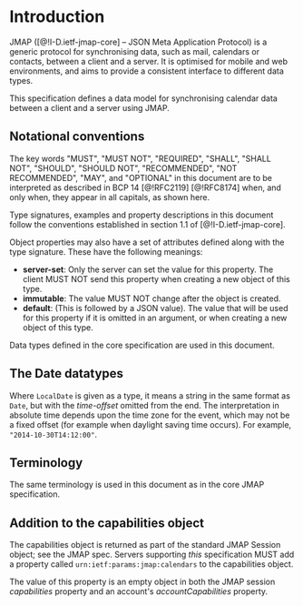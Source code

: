 # Introduction

JMAP ([@!I-D.ietf-jmap-core] – JSON Meta Application Protocol) is a generic protocol for synchronising data, such as mail, calendars or contacts, between a client and a server. It is optimised for mobile and web environments, and aims to provide a consistent interface to different data types.

This specification defines a data model for synchronising calendar data between a client and a server using JMAP.

## Notational conventions

The key words "MUST", "MUST NOT", "REQUIRED", "SHALL", "SHALL NOT", "SHOULD", "SHOULD NOT", "RECOMMENDED", "NOT RECOMMENDED", "MAY", and "OPTIONAL" in this document are to be interpreted as described in BCP 14 [@!RFC2119] [@!RFC8174] when, and only when, they appear in all capitals, as shown here.

Type signatures, examples and property descriptions in this document follow the conventions established in section 1.1 of [@!I-D.ietf-jmap-core].

Object properties may also have a set of attributes defined along with the type
signature. These have the following meanings:

* **server-set**: Only the server can set the value for this property. The
  client MUST NOT send this property when creating a new object of this type.
* **immutable**: The value MUST NOT change after the object is created.
* **default**: (This is followed by a JSON value). The value that will be used
  for this property if it is omitted in an argument, or when creating a new object of this type.

Data types defined in the core specification are used in this document.

## The Date datatypes

Where `LocalDate` is given as a type, it means a string in the same format as `Date`, but with the *time-offset* omitted from the end. The interpretation in absolute time depends upon the time zone for the event, which may not be a fixed offset (for example when daylight saving time occurs). For example, `"2014-10-30T14:12:00"`.

## Terminology

The same terminology is used in this document as in the core JMAP specification.

## Addition to the capabilities object

The capabilities object is returned as part of the standard JMAP Session object; see the JMAP spec. Servers supporting *this* specification MUST add a property called `urn:ietf:params:jmap:calendars` to the capabilities object.

The value of this property is an empty object in both the JMAP session *capabilities* property and an account's *accountCapabilities* property.
